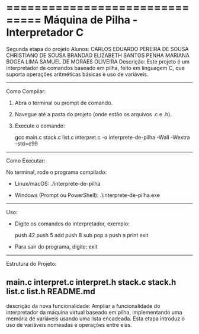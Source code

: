 ===============================
  Máquina de Pilha - Interpretador C
===============================
Segunda etapa do projeto
Alunos:
CARLOS EDUARDO PEREIRA DE SOUSA
CHRISTIANO DE SOUSA BRANDAO
ELIZABETH SANTOS PENHA
MARIANA BOGEA LIMA
SAMUEL DE MORAES OLIVEIRA
Descrição:
Este projeto é um interpretador de comandos baseado em pilha,
feito em linguagem C, que suporta operações aritméticas básicas
e uso de variáveis.

-------------------------------
Como Compilar:

1) Abra o terminal ou prompt de comando.
2) Navegue até a pasta do projeto (onde estão os arquivos .c e .h).
3) Execute o comando:

   gcc main.c stack.c list.c interpret.c -o interprete-de-pilha -Wall -Wextra -std=c99

-------------------------------
Como Executar:

No terminal, rode o programa compilado:

- Linux/macOS:
   ./interprete-de-pilha

- Windows (Prompt ou PowerShell):
   .\interprete-de-pilha.exe

-------------------------------
Uso:

- Digite os comandos do interpretador, exemplo:

   push 42
   push 5
   add
   push 8
   sub
   pop a
   push a
   print
   exit

- Para sair do programa, digite:
   exit

-------------------------------
Estrutura do Projeto:

main.c
interpret.c
interpret.h
stack.c
stack.h
list.c
list.h
README.md
-------------------------------
descrição da nova funcionalidade:
Ampliar a funcionalidade do interpretador da máquina virtual baseado em pilha, implementando uma memória de variáveis usando uma lista encadeada. Esta etapa introduz o uso de variáveis nomeadas e operações entre elas.
